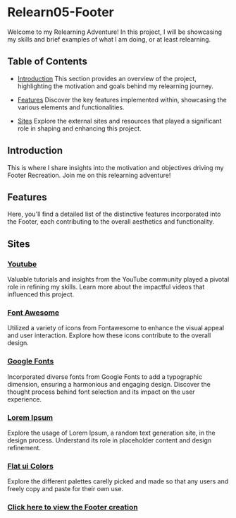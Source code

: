 # Relearn05-Footer
Welcome to my Relearning Adventure! In this project, I will be showcasing my skills and brief examples of what I am doing, or at least relearning.

## Table of Contents

- [Introduction](#introduction)
  This section provides an overview of the project, highlighting the motivation and goals behind my relearning journey.

- [Features](#features)
  Discover the key features implemented within, showcasing the various elements and functionalities.

- [Sites](#sites)
  Explore the external sites and resources that played a significant role in shaping and enhancing this project.

## Introduction

This is where I share insights into the motivation and objectives driving my Footer Recreation. Join me on this relearning adventure!

## Features

Here, you'll find a detailed list of the distinctive features incorporated into the Footer, each contributing to the overall aesthetics and functionality.

## Sites

### [Youtube](https://www.youtube.com/)
Valuable tutorials and insights from the YouTube community played a pivotal role in refining my skills. Learn more about the impactful videos that influenced this project.

### [Font Awesome](https://fontawesome.com/) 
Utilized a variety of icons from Fontawesome to enhance the visual appeal and user interaction. Explore how these icons contribute to the overall design.

### [Google Fonts](https://fonts.google.com/)
Incorporated diverse fonts from Google Fonts to add a typographic dimension, ensuring a harmonious and engaging design. Discover the thought process behind font selection and its impact on the user experience.

### [Lorem Ipsum](https://www.lipsum.com/feed/html)
Explore the usage of Lorem Ipsum, a random text generation site, in the design process. Understand its role in placeholder content and design refinement.

### [Flat ui Colors](https://flatuicolors.com/palette/defo)
Explore the different palettes carelly picked and made so that any users and freely copy and paste for their own use.

### [Click here to view the Footer creation](https://davidhccnguyen.github.io/Relearn05-Footer/)
